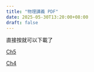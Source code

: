 ```yaml
---
title: "物理講義 PDF"
date: 2025-05-30T13:20:00+08:00
draft: false
---
```


直接按就可以下載了

[Ch5](https://github.com/itsxiaobai/itsxiaobai.github.io/raw/refs/heads/main/content/assets/ch5.pdf)

[Ch4](https://github.com/itsxiaobai/itsxiaobai.github.io/raw/refs/heads/main/content/assets/ch4.pdf)
